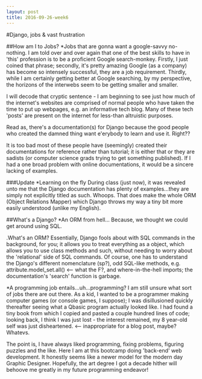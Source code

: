 ```yaml
---
layout: post
title: 2016-09-26-week6
---
```

#Django, jobs & vast frustration

##How am I to Jobs?
*Jobs that are gonna want a google-savvy no-nothing.
I am told over and over again that one of the best skills to have in 'this' profession is to be a proficient Google search-monkey. Firstly, I just coined that phrase; secondly, it's pretty amazing Google (as a company) has become so intensely successful, they are a job requirement. Thirdly, while I am certainly getting better at Google searching, by my perspective, the horizons of the interwebs seem to be getting smaller and smaller. 

I will decode that cryptic sentence - I am beginning to see just how much of the internet's websites are comprised of normal people who have taken the time to put up webpages, e.g. an informative tech blog. Many of these tech 'posts' are present on the internet for less-than altruistic purposes. 

Read as, there's a documentation(s) for Django because the good people who created the damned thing want e'erybody to learn and use it. Right??

It is too bad most of these people have (seemingly) created their documentations for reference rather than tutorial; it is either that or they are sadists (or computer science grads trying to get something published). If I had a one broad problem with online documentations, it would be a sincere lacking of examples.

###Update
*Learning on the fly
During class (just now), it was revealed unto me that the Django documentation has plenty of examples...they are simply not explicitly titled as such. Whoops. That does make the whole ORM (Object Relations Mapper) which Django throws my way a tiny bit more easily understood (unlike my English).

##What's a Django?
*An ORM from hell...
Because, we thought we could get around using SQL.

.What's an ORM?
Essentially, Django fools about with SQL commands in the background, for you; it allows you to treat everything as a object, which allows you to use class methods and such, without needing to worry about the 'relational' side of SQL commands. Of course, one has to understand the Django's different nomenclature (sp?), odd SQL-like methods, e.g. attribute.model_set.all() <-- what the F?, and where-in-the-hell imports; the documentation's 'search' function is garbage.

*A programming job entails...uh...programming?
I am still unsure what sort of jobs there are out there. As a kid, I wanted to be a programmer making computer games (or console games, I suppose); I was disillusioned quickly thereafter seeing what a Qbasic program actually looked like. I had found a tiny book from which I copied and pasted a couple hundred lines of code; looking back, I think I was just lost - the interest remained, my 8 year-old self was just disheartened. <-- inappropriate for a blog post, maybe? Whatevs.

The point is, I have always liked programming, fixing problems, figuring puzzles and the like. Here I am at this bootcamp doing 'back-end' web development. It honestly seems like a newer model for the modern day Graphic Designer. Hopefully, the art degree I got a decade hither will behoove me greatly in my future programming endeavor!